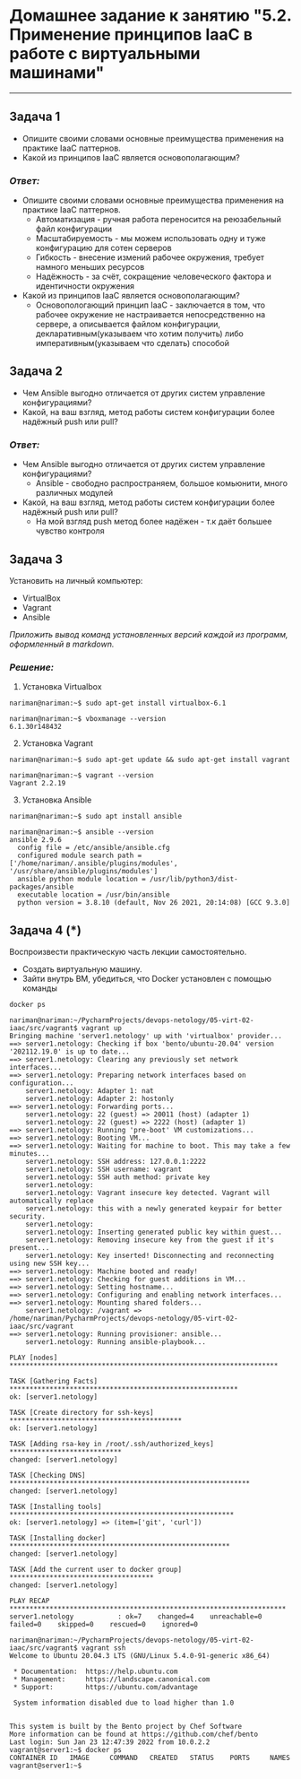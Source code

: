 
# Домашнее задание к занятию "5.2. Применение принципов IaaC в работе с виртуальными машинами"

---

## Задача 1

- Опишите своими словами основные преимущества применения на практике IaaC паттернов.
- Какой из принципов IaaC является основополагающим?

### _Ответ:_
- Опишите своими словами основные преимущества применения на практике IaaC паттернов.
    - Автоматизация - ручная работа переносится на реюзабельный файл конфигурации
    - Масштабируемость - мы можем использовать одну и туже конфигурацию для сотен серверов
    - Гибкость - внесение измений рабочее окружения, требует намного меньших ресурсов
    - Надёжность - за счёт, сокращение человеческого фактора и идентичности окружения
- Какой из принципов IaaC является основополагающим?
    - Основопологающий принцип IaaC - заключается в том, что рабочее окружение не настраивается непосредственно на сервере,
  а описывается файлом конфигурации, декларативным(указываем что хотим получить) либо императивным(указываем что сделать) способой
## Задача 2

- Чем Ansible выгодно отличается от других систем управление конфигурациями?
- Какой, на ваш взгляд, метод работы систем конфигурации более надёжный push или pull?

### _Ответ:_
- Чем Ansible выгодно отличается от других систем управление конфигурациями?
    - Ansible - свободно распространяем, большое комьюнити, много различных модулей
- Какой, на ваш взгляд, метод работы систем конфигурации более надёжный push или pull?
    - На мой взгляд push метод более надёжен - т.к даёт большее чувство контроля

## Задача 3

Установить на личный компьютер:

- VirtualBox
- Vagrant
- Ansible

*Приложить вывод команд установленных версий каждой из программ, оформленный в markdown.*

### _Решение:_
1. Установка Virtualbox

```nariman@nariman:~$ sudo apt-get install virtualbox-6.1```
```commandline
nariman@nariman:~$ vboxmanage --version
6.1.30r148432
```
2. Установка Vagrant

```nariman@nariman:~$ sudo apt-get update && sudo apt-get install vagrant```
```commandline
nariman@nariman:~$ vagrant --version
Vagrant 2.2.19
```
3. Установка Ansible

```nariman@nariman:~$ sudo apt install ansible```
```commandline
nariman@nariman:~$ ansible --version
ansible 2.9.6
  config file = /etc/ansible/ansible.cfg
  configured module search path = ['/home/nariman/.ansible/plugins/modules', '/usr/share/ansible/plugins/modules']
  ansible python module location = /usr/lib/python3/dist-packages/ansible
  executable location = /usr/bin/ansible
  python version = 3.8.10 (default, Nov 26 2021, 20:14:08) [GCC 9.3.0]
```

## Задача 4 (*)

Воспроизвести практическую часть лекции самостоятельно.

- Создать виртуальную машину.
- Зайти внутрь ВМ, убедиться, что Docker установлен с помощью команды
```
docker ps
```

```commandline
nariman@nariman:~/PycharmProjects/devops-netology/05-virt-02-iaac/src/vagrant$ vagrant up
Bringing machine 'server1.netology' up with 'virtualbox' provider...
==> server1.netology: Checking if box 'bento/ubuntu-20.04' version '202112.19.0' is up to date...
==> server1.netology: Clearing any previously set network interfaces...
==> server1.netology: Preparing network interfaces based on configuration...
    server1.netology: Adapter 1: nat
    server1.netology: Adapter 2: hostonly
==> server1.netology: Forwarding ports...
    server1.netology: 22 (guest) => 20011 (host) (adapter 1)
    server1.netology: 22 (guest) => 2222 (host) (adapter 1)
==> server1.netology: Running 'pre-boot' VM customizations...
==> server1.netology: Booting VM...
==> server1.netology: Waiting for machine to boot. This may take a few minutes...
    server1.netology: SSH address: 127.0.0.1:2222
    server1.netology: SSH username: vagrant
    server1.netology: SSH auth method: private key
    server1.netology: 
    server1.netology: Vagrant insecure key detected. Vagrant will automatically replace
    server1.netology: this with a newly generated keypair for better security.
    server1.netology: 
    server1.netology: Inserting generated public key within guest...
    server1.netology: Removing insecure key from the guest if it's present...
    server1.netology: Key inserted! Disconnecting and reconnecting using new SSH key...
==> server1.netology: Machine booted and ready!
==> server1.netology: Checking for guest additions in VM...
==> server1.netology: Setting hostname...
==> server1.netology: Configuring and enabling network interfaces...
==> server1.netology: Mounting shared folders...
    server1.netology: /vagrant => /home/nariman/PycharmProjects/devops-netology/05-virt-02-iaac/src/vagrant
==> server1.netology: Running provisioner: ansible...
    server1.netology: Running ansible-playbook...

PLAY [nodes] *******************************************************************

TASK [Gathering Facts] *********************************************************
ok: [server1.netology]

TASK [Create directory for ssh-keys] *******************************************
ok: [server1.netology]

TASK [Adding rsa-key in /root/.ssh/authorized_keys] ****************************
changed: [server1.netology]

TASK [Checking DNS] ************************************************************
changed: [server1.netology]

TASK [Installing tools] ********************************************************
ok: [server1.netology] => (item=['git', 'curl'])

TASK [Installing docker] *******************************************************
changed: [server1.netology]

TASK [Add the current user to docker group] ************************************
changed: [server1.netology]

PLAY RECAP *********************************************************************
server1.netology           : ok=7    changed=4    unreachable=0    failed=0    skipped=0    rescued=0    ignored=0   

```


```commandline
nariman@nariman:~/PycharmProjects/devops-netology/05-virt-02-iaac/src/vagrant$ vagrant ssh
Welcome to Ubuntu 20.04.3 LTS (GNU/Linux 5.4.0-91-generic x86_64)

 * Documentation:  https://help.ubuntu.com
 * Management:     https://landscape.canonical.com
 * Support:        https://ubuntu.com/advantage

 System information disabled due to load higher than 1.0


This system is built by the Bento project by Chef Software
More information can be found at https://github.com/chef/bento
Last login: Sun Jan 23 12:47:39 2022 from 10.0.2.2
vagrant@server1:~$ docker ps
CONTAINER ID   IMAGE     COMMAND   CREATED   STATUS    PORTS     NAMES
vagrant@server1:~$ 

```
